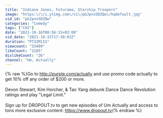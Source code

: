 ```yaml
---
title: "Indiana Jones, Futurama, Starship Troopers"
image: "https:\/\/i.ytimg.com\/vi\/pGJpnx5DZQw\/hqdefault.jpg"
vid_id: "pGJpnx5DZQw"
categories: "Comedy"
tags: ["CH2"]
date: "2021-10-16T08:56:15+03:00"
vid_date: "2021-10-15T17:30:03Z"
duration: "PT32M11S"
viewcount: "53409"
likeCount: "2185"
dislikeCount: "26"
channel: "Um, Actually"
---
```

{% raw %}Go to <a rel="nofollow" target="blank" href="http://purple.com/actually">http://purple.com/actually</a> and use promo code actually to get 10% off any order of $200 or more.<br /><br />Devon Stewart, Kim Horcher, &amp; Tao Yang debunk Dance Dance Revolution ratings and play &quot;Legal Limit.&quot;<br /><br />Sign up for DROPOUT.tv to get new episodes of Um Actually and access to tons more exclusive content: <a rel="nofollow" target="blank" href="https://www.dropout.tv">https://www.dropout.tv</a>{% endraw %}
